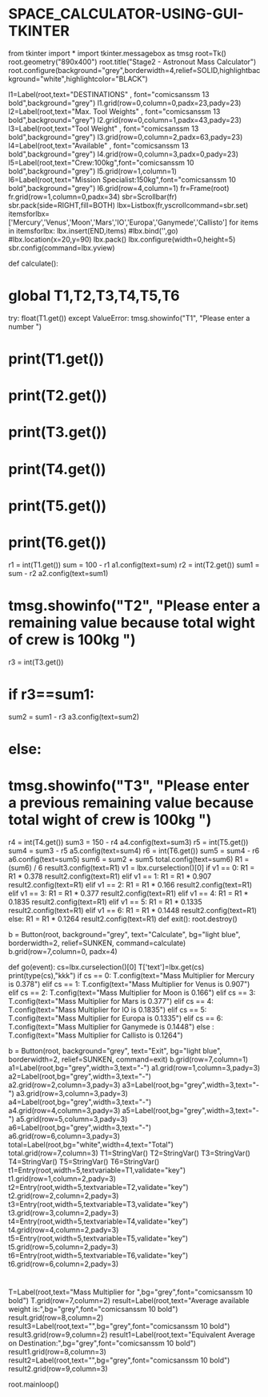 # SPACE_CALCULATOR-USING-GUI-TKINTER
from tkinter import *
import tkinter.messagebox as tmsg
root=Tk()
root.geometry("890x400")
root.title("Stage2 - Astronout Mass Calculator")
root.configure(background="grey",borderwidth=4,relief=SOLID,highlightbackground="white",highlightcolor="BLACK")


l1=Label(root,text="DESTINATIONS" , font="comicsanssm 13 bold",background="grey")
l1.grid(row=0,column=0,padx=23,pady=23)
l2=Label(root,text="Max. Tool Weights" , font="comicsanssm 13 bold",background="grey")
l2.grid(row=0,column=1,padx=43,pady=23)
l3=Label(root,text="Tool Weight" , font="comicsanssm 13 bold",background="grey")
l3.grid(row=0,column=2,padx=63,pady=23)
l4=Label(root,text="Available" , font="comicsanssm 13 bold",background="grey")
l4.grid(row=0,column=3,padx=0,pady=23)
l5=Label(root,text="Crew:100kg",font="comicsanssm 10 bold",background="grey")
l5.grid(row=1,column=1)
l6=Label(root,text="Mission Specialist:150kg",font="comicsanssm 10 bold",background="grey")
l6.grid(row=4,column=1)
fr=Frame(root)
fr.grid(row=1,column=0,padx=34)
sbr=Scrollbar(fr)
sbr.pack(side=RIGHT,fill=BOTH)
lbx=Listbox(fr,yscrollcommand=sbr.set)
itemsforlbx=['Mercury','Venus','Moon','Mars','IO','Europa','Ganymede','Callisto']
for items in itemsforlbx:
 lbx.insert(END,items)
#lbx.bind('<Double-1>',go)
#lbx.location(x=20,y=90)
lbx.pack()
lbx.configure(width=0,height=5)
sbr.config(command=lbx.yview)


def calculate():
 # global T1,T2,T3,T4,T5,T6
 try:
  float(T1.get())
 except ValueError:
  tmsg.showinfo("T1", "Please enter a number ")

 #    print(T1.get())
 #   print(T2.get())
 #  print(T3.get())
 # print(T4.get())
 # print(T5.get())
 # print(T6.get())
 r1 = int(T1.get())
 sum = 100 - r1
 a1.config(text=sum)
 r2 = int(T2.get())
 sum1 = sum - r2
 a2.config(text=sum1)
 # tmsg.showinfo("T2", "Please enter a remaining value because total wight of crew is 100kg ")
 r3 = int(T3.get())
 # if r3==sum1:
 sum2 = sum1 - r3
 a3.config(text=sum2)
 # else:
 #  tmsg.showinfo("T3", "Please enter a previous remaining value because total wight of crew is 100kg ")
 r4 = int(T4.get())
 sum3 = 150 - r4
 a4.config(text=sum3)
 r5 = int(T5.get())
 sum4 = sum3 - r5
 a5.config(text=sum4)
 r6 = int(T6.get())
 sum5 = sum4 - r6
 a6.config(text=sum5)
 sum6 = sum2 + sum5
 total.config(text=sum6)
 R1 = (sum6) / 6
 result3.config(text=R1)
 v1 = lbx.curselection()[0]
 if v1 == 0:
  R1 = R1 * 0.378
  result2.config(text=R1)
 elif v1 == 1:
  R1 = R1 * 0.907
  result2.config(text=R1)
 elif v1 == 2:
  R1 = R1 * 0.166
  result2.config(text=R1)
 elif v1 == 3:
  R1 = R1 * 0.377
  result2.config(text=R1)
 elif v1 == 4:
  R1 = R1 * 0.1835
  result2.config(text=R1)
 elif v1 == 5:
  R1 = R1 * 0.1335
  result2.config(text=R1)
 elif v1 == 6:
  R1 = R1 * 0.1448
  result2.config(text=R1)
 else:
  R1 = R1 * 0.1264
  result2.config(text=R1)
def exit():
 root.destroy()

b = Button(root, background="grey", text="Calculate", bg="light blue", borderwidth=2, relief=SUNKEN, command=calculate)
b.grid(row=7,column=0, padx=4)

def go(event):
 cs=lbx.curselection()[0]
 T['text']=lbx.get(cs)
 print(type(cs),"kkk")
 if cs == 0:
  T.config(text="Mass Multiplier for Mercury is 0.378")
 elif cs == 1:
  T.config(text="Mass Multiplier for Venus is 0.907")
 elif cs == 2:
  T.config(text="Mass Multiplier for Moon is 0.166")
 elif cs == 3:
  T.config(text="Mass Multiplier for Mars is 0.377")
 elif cs == 4:
  T.config(text="Mass Multiplier for IO is 0.1835")
 elif cs == 5:
  T.config(text="Mass Multiplier for Europa is 0.1335")
 elif cs == 6:
  T.config(text="Mass Multiplier for Ganymede is 0.1448")
 else :
  T.config(text="Mass Multiplier for Callisto is 0.1264")



b = Button(root, background="grey", text="Exit", bg="light blue", borderwidth=2, relief=SUNKEN, command=exit)
b.grid(row=7,column=1)
a1=Label(root,bg="grey",width=3,text="-")
a1.grid(row=1,column=3,pady=3)
a2=Label(root,bg="grey",width=3,text="-")
a2.grid(row=2,column=3,pady=3)
a3=Label(root,bg="grey",width=3,text="-")
a3.grid(row=3,column=3,pady=3)
a4=Label(root,bg="grey",width=3,text="-")
a4.grid(row=4,column=3,pady=3)
a5=Label(root,bg="grey",width=3,text="-")
a5.grid(row=5,column=3,pady=3)
a6=Label(root,bg="grey",width=3,text="-")
a6.grid(row=6,column=3,pady=3)
total=Label(root,bg="white",width=4,text="Total")
total.grid(row=7,column=3)
T1=StringVar()
T2=StringVar()
T3=StringVar()
T4=StringVar()
T5=StringVar()
T6=StringVar()
t1=Entry(root,width=5,textvariable=T1,validate="key")
t1.grid(row=1,column=2,pady=3)
t2=Entry(root,width=5,textvariable=T2,validate="key")
t2.grid(row=2,column=2,pady=3)
t3=Entry(root,width=5,textvariable=T3,validate="key")
t3.grid(row=3,column=2,pady=3)
t4=Entry(root,width=5,textvariable=T4,validate="key")
t4.grid(row=4,column=2,pady=3)
t5=Entry(root,width=5,textvariable=T5,validate="key")
t5.grid(row=5,column=2,pady=3)
t6=Entry(root,width=5,textvariable=T6,validate="key")
t6.grid(row=6,column=2,pady=3)

#
T=Label(root,text="Mass Multiplier for ",bg="grey",font="comicsanssm 10 bold")
T.grid(row=7,column=2)
result=Label(root,text="Average available weight is:",bg="grey",font="comicsanssm 10 bold")
result.grid(row=8,column=2)
result3=Label(root,text="",bg="grey",font="comicsanssm 10 bold")
result3.grid(row=9,column=2)
result1=Label(root,text="Equivalent Average on Destination:",bg="grey",font="comicsanssm 10 bold")
result1.grid(row=8,column=3)
result2=Label(root,text="",bg="grey",font="comicsanssm 10 bold")
result2.grid(row=9,column=3)




root.mainloop()
